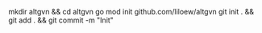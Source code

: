 mkdir altgvn && cd altgvn
go mod init github.com/liloew/altgvn
git init . && git add . && git commit -m "Init"
